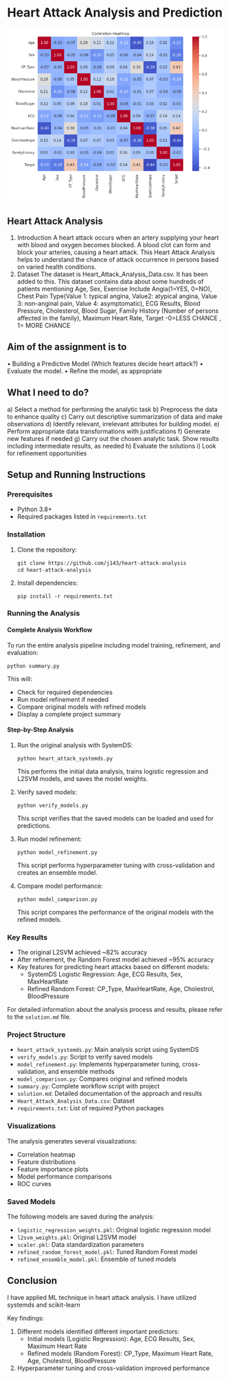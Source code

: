 # Heart Attack Analysis and Prediction

![Heart Attack Analysis](correlation_heatmap.png)

## Heart Attack Analysis
1.	Introduction
 A heart attack occurs when an artery supplying your heart with blood and oxygen becomes blocked. A blood clot can form and block your arteries, causing a heart attack. This Heart Attack Analysis helps to understand the chance of attack occurrence in persons based on varied health conditions.
2.	Dataset
The dataset is Heart_Attack_Analysis_Data.csv. It has been added to this. 
This dataset contains data about some hundreds of patients mentioning Age, Sex, Exercise Include Angia(1=YES, 0=NO), Chest Pain Type(Value 1: typical angina, Value2: atypical angina, Value 3: non-anginal pain, Value 4: asymptomatic), ECG Results, Blood Pressure, Cholesterol, Blood Sugar, Family History (Number of persons affected in the family), Maximum Heart Rate, Target -0=LESS CHANCE , 1= MORE CHANCE

## Aim of the assignment is to 

•	Building a Predictive Model    (Which features decide heart attack?)
•	Evaluate the model.
•	Refine the model, as appropriate

## What I need to do?

a)	Select a method for performing the analytic task
b)	Preprocess the data to enhance quality
c)	Carry out descriptive summarization of data and make observations
d)	Identify relevant, irrelevant attributes for building model. 
e)	Perform appropriate data transformations with justifications
f)	Generate new features if needed
g)	Carry out the chosen analytic task. Show results including intermediate results, as needed
h)	Evaluate the solutions
i)	Look for refinement opportunities

## Setup and Running Instructions

### Prerequisites
- Python 3.8+ 
- Required packages listed in `requirements.txt`

### Installation
1. Clone the repository:
   ```
   git clone https://github.com/j143/heart-attack-analysis
   cd heart-attack-analysis
   ```

2. Install dependencies:
   ```
   pip install -r requirements.txt
   ```

### Running the Analysis

#### Complete Analysis Workflow
To run the entire analysis pipeline including model training, refinement, and evaluation:

```
python summary.py
```

This will:
- Check for required dependencies
- Run model refinement if needed
- Compare original models with refined models
- Display a complete project summary

#### Step-by-Step Analysis

1. Run the original analysis with SystemDS:
   ```
   python heart_attack_systemds.py
   ```
   This performs the initial data analysis, trains logistic regression and L2SVM models, and saves the model weights.

2. Verify saved models:
   ```
   python verify_models.py
   ```
   This script verifies that the saved models can be loaded and used for predictions.

3. Run model refinement:
   ```
   python model_refinement.py
   ```
   This script performs hyperparameter tuning with cross-validation and creates an ensemble model.

4. Compare model performance:
   ```
   python model_comparison.py
   ```
   This script compares the performance of the original models with the refined models.

### Key Results

- The original L2SVM achieved ~82% accuracy
- After refinement, the Random Forest model achieved ~95% accuracy
- Key features for predicting heart attacks based on different models:
  - SystemDS Logistic Regression: Age, ECG Results, Sex, MaxHeartRate
  - Refined Random Forest: CP_Type, MaxHeartRate, Age, Cholestrol, BloodPressure

For detailed information about the analysis process and results, please refer to the `solution.md` file.

### Project Structure

- `heart_attack_systemds.py`: Main analysis script using SystemDS
- `verify_models.py`: Script to verify saved models
- `model_refinement.py`: Implements hyperparameter tuning, cross-validation, and ensemble methods
- `model_comparison.py`: Compares original and refined models
- `summary.py`: Complete workflow script with project
- `solution.md`: Detailed documentation of the approach and results
- `Heart_Attack_Analysis_Data.csv`: Dataset
- `requirements.txt`: List of required Python packages

### Visualizations

The analysis generates several visualizations:

- Correlation heatmap
- Feature distributions
- Feature importance plots
- Model performance comparisons
- ROC curves

### Saved Models

The following models are saved during the analysis:

- `logistic_regression_weights.pkl`: Original logistic regression model
- `l2svm_weights.pkl`: Original L2SVM model
- `scaler.pkl`: Data standardization parameters
- `refined_random_forest_model.pkl`: Tuned Random Forest model
- `refined_ensemble_model.pkl`: Ensemble of tuned models

## Conclusion

I have applied ML technique in heart attack analysis. I have utilized systemds and scikit-learn

Key findings:
1. Different models identified different important predictors:
   - Initial models (Logistic Regression): Age, ECG Results, Sex, Maximum Heart Rate
   - Refined models (Random Forest): CP_Type, Maximum Heart Rate, Age, Cholestrol, BloodPressure
2. Hyperparameter tuning and cross-validation improved performance
